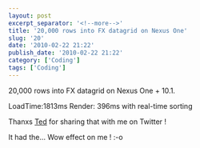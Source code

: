 ```yaml
---
layout: post
excerpt_separator: '<!--more-->'
title: '20,000 rows into FX datagrid on Nexus One'
slug: '20'
date: '2010-02-22 21:22'
publish_date: '2010-02-22 21:22'
category: ['Coding']
tags: ['Coding']
---
```

20,000 rows into FX datagrid on Nexus One + 10.1.  
  
LoadTime:1813ms Render: 396ms with real-time sorting  
  
Thanxs [Ted](http://www.onflex.org/) for sharing that with me on Twitter !  
  
It had the… Wow effect on me ! :-o

